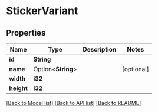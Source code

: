 # StickerVariant

## Properties

Name | Type | Description | Notes
------------ | ------------- | ------------- | -------------
**id** | **String** |  | 
**name** | Option<**String**> |  | [optional]
**width** | **i32** |  | 
**height** | **i32** |  | 

[[Back to Model list]](../README.md#documentation-for-models) [[Back to API list]](../README.md#documentation-for-api-endpoints) [[Back to README]](../README.md)


